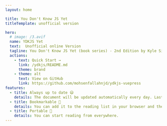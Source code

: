```yaml
---
layout: home

title: You Don't Know JS Yet
titleTemplate: unofficial version

hero:
  # image: /3.avif
  name: YDKJS Yet
  text:  Unofficial online Version
  tagline: You Don't Know JS Yet (book series) - 2nd Edition by Kyle Simpson.
  actions:
    - text: Quick Start →
      link: /ydkjs/README.md
      theme: brand
    - theme: alt
      text: View on GitHub
      link: https://github.com/mohsenfallahnjd/ydkjs-vuepress
features:
  - title: Always up to date 😃
    details: The document will be updated automatically every day. Last Updated in => %time%
  - title: Bookmarkable 🔖
    details: You can add it to the reading list in your browser and then continue reading whenever you are free.
  - title: Portable 🧺
    details: You can start reading from everywhere.
---
```

